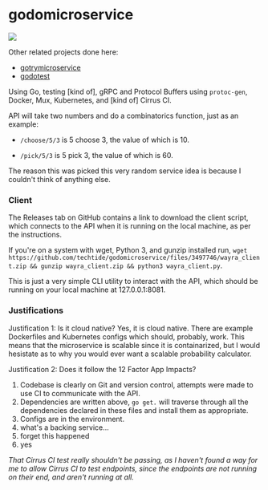 # godomicroservice
<img src="https://api.cirrus-ci.com/github/techtide/godomicroservice.svg">

Other related projects done here:
* [gotrymicroservice](https://github.com/techtide/gotrymicroservice)
* [godotest](https://github.com/techtide/godotest)

Using Go, testing [kind of], gRPC and Protocol Buffers using ``protoc-gen``, Docker, Mux, Kubernetes, and [kind of] Cirrus CI.

API will take two numbers and do a combinatorics function, just as an example:

* ``/choose/5/3`` is 5 choose 3, the value of which is 10.

* ``/pick/5/3`` is 5 pick 3, the value of which is 60.

The reason this was picked this very random service idea is because I couldn't think of anything else.

### Client

The Releases tab on GitHub contains a link to download the client script, which connects to the API when it is running on the local machine, as per the instructions.

If you're on a system with wget, Python 3, and gunzip installed run, ```wget https://github.com/techtide/godomicroservice/files/3497746/wayra_client.zip && gunzip wayra_client.zip && python3 wayra_client.py```. 

This is just a very simple CLI utility to interact with the API, which should be running on your local machine at 127.0.0.1:8081.

### Justifications

Justification 1: Is it cloud native?
Yes, it is cloud native. There are example Dockerfiles and Kubernetes configs which should, probably, work. This means that the microservice is scalable since it is containarized, but I would hesistate as to why you would ever want a scalable probability calculator.

Justification 2: Does it follow the 12 Factor App Impacts?
1. Codebase is clearly on Git and version control, attempts were made to use CI to communicate with the API.
2. Dependencies are written above, ``go get.`` will traverse through all the dependencies declared in these files and install them as appropriate.
3. Configs are in the environment.
4. what's a backing service...
5. forget this happened
6. yes

*That Cirrus CI test really shouldn't be passing, as I haven't found a way for me to allow Cirrus CI to test endpoints, since the endpoints are not running on their end, and aren't running at all.*



